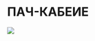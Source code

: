 # ПАЧ-КАБЕИЕ

![](https://github.com/nu11secur1ty/Linux_hardening_and_security/blob/master/Kernel-sec-modules_by_nu11secur1ty/Secur1ty-Patches-by-nu11secur1ty/wall/lock.jpg)

